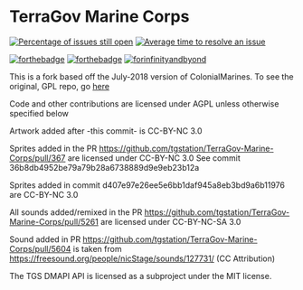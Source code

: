 # TerraGov Marine Corps
[![Percentage of issues still open](https://isitmaintained.com/badge/open/tgstation/TerraGov-Marine-Corps.svg)](https://isitmaintained.com/project/tgstation/TerraGov-Marine-Corps "Percentage of issues still open") [![Average time to resolve an issue](https://isitmaintained.com/badge/resolution/tgstation/TerraGov-Marine-Corps.svg)](https://isitmaintained.com/project/tgstation/TerraGov-Marine-Corps "Average time to resolve an issue")

 [![forthebadge](https://forthebadge.com/images/badges/built-with-resentment.svg)](https://forthebadge.com) [![forthebadge](https://forthebadge.com/images/badges/contains-technical-debt.svg)](https://forthebadge.com) [![forinfinityandbyond](https://user-images.githubusercontent.com/5211576/29499758-4efff304-85e6-11e7-8267-62919c3688a9.gif)](https://www.reddit.com/r/SS13/comments/5oplxp/what_is_the_main_problem_with_byond_as_an_engine/dclbu1a)

 This is a fork based off the July-2018 version of ColonialMarines. To see the original, GPL repo, go [here](https://github.com/MrStonedOne/cmhistory)

Code and other contributions are licensed under AGPL unless otherwise specified below

Artwork added after -this commit- is CC-BY-NC 3.0

Sprites added in the PR https://github.com/tgstation/TerraGov-Marine-Corps/pull/367 are licensed under CC-BY-NC 3.0
See commit 36b8db4952be79a79b28a6738889d9e9eb23b12a

Sprites added in commit d407e97e26ee5e6bb1daf945a8eb3bd9a6b11976 are CC-BY-NC 3.0

All sounds added/remixed in the PR https://github.com/tgstation/TerraGov-Marine-Corps/pull/5261 are licensed under CC-BY-NC-SA 3.0

Sound added in PR https://github.com/tgstation/TerraGov-Marine-Corps/pull/5604 is taken from https://freesound.org/people/nicStage/sounds/127731/ (CC Attribution)

The TGS DMAPI API is licensed as a subproject under the MIT license.
